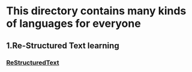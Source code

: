 # This directory contains many kinds of languages for everyone
## 1.Re-Structured Text learning
### [ReStructuredText](./ReStructuredText.rst)
